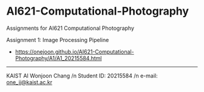 # AI621-Computational-Photography
Assignments for AI621 Computational Photography

Assignment 1: Image Processing Pipeline
- https://onejoon.github.io/AI621-Computational-Photography/A1/A1_20215584.html 


---
KAIST AI Wonjoon Chang /n
Student ID: 20215584 /n
e-mail: one_jj@kaist.ac.kr
